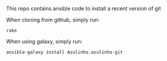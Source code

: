 This repo contains ansible code to install a recent version of git

When cloning from github, simply run:

    rake

When using galaxy, simply run:

    ansible-galaxy install Azulinho.azulinho-git
